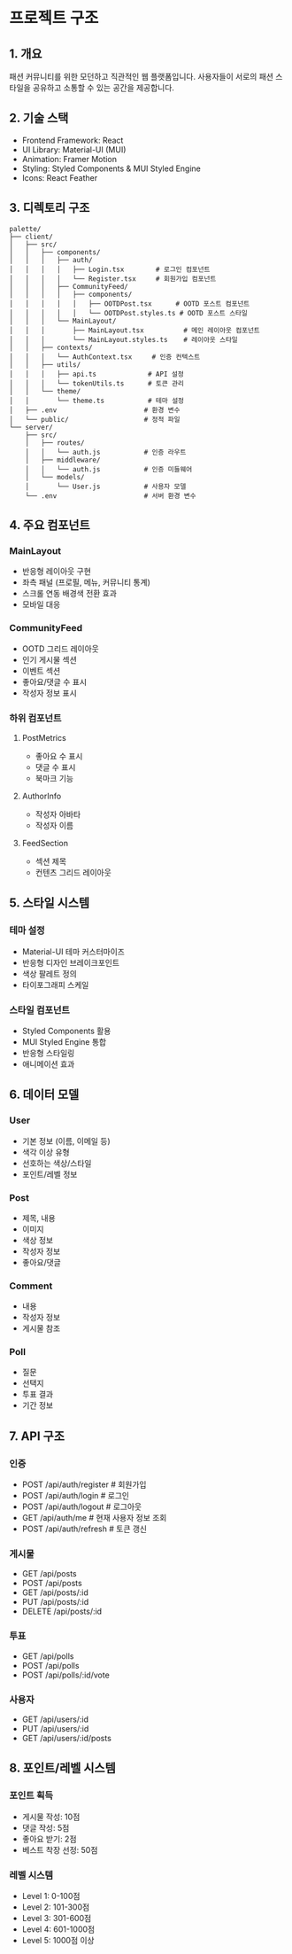 # 프로젝트 구조

## 1. 개요
패션 커뮤니티를 위한 모던하고 직관적인 웹 플랫폼입니다. 사용자들이 서로의 패션 스타일을 공유하고 소통할 수 있는 공간을 제공합니다.

## 2. 기술 스택
- Frontend Framework: React
- UI Library: Material-UI (MUI)
- Animation: Framer Motion
- Styling: Styled Components & MUI Styled Engine
- Icons: React Feather

## 3. 디렉토리 구조

```
palette/
├── client/
│   ├── src/
│   │   ├── components/
│   │   │   ├── auth/
│   │   │   │   ├── Login.tsx        # 로그인 컴포넌트
│   │   │   │   └── Register.tsx     # 회원가입 컴포넌트
│   │   │   ├── CommunityFeed/
│   │   │   │   ├── components/
│   │   │   │   │   ├── OOTDPost.tsx      # OOTD 포스트 컴포넌트
│   │   │   │   │   └── OOTDPost.styles.ts # OOTD 포스트 스타일
│   │   │   └── MainLayout/
│   │   │       ├── MainLayout.tsx          # 메인 레이아웃 컴포넌트
│   │   │       └── MainLayout.styles.ts    # 레이아웃 스타일
│   │   ├── contexts/
│   │   │   └── AuthContext.tsx     # 인증 컨텍스트
│   │   ├── utils/
│   │   │   ├── api.ts             # API 설정
│   │   │   └── tokenUtils.ts      # 토큰 관리
│   │   └── theme/
│   │       └── theme.ts           # 테마 설정
│   ├── .env                      # 환경 변수
│   └── public/                   # 정적 파일
└── server/
    ├── src/
    │   ├── routes/
    │   │   └── auth.js           # 인증 라우트
    │   ├── middleware/
    │   │   └── auth.js           # 인증 미들웨어
    │   └── models/
    │       └── User.js           # 사용자 모델
    └── .env                      # 서버 환경 변수
```

## 4. 주요 컴포넌트

### MainLayout
- 반응형 레이아웃 구현
- 좌측 패널 (프로필, 메뉴, 커뮤니티 통계)
- 스크롤 연동 배경색 전환 효과
- 모바일 대응

### CommunityFeed
- OOTD 그리드 레이아웃
- 인기 게시물 섹션
- 이벤트 섹션
- 좋아요/댓글 수 표시
- 작성자 정보 표시

### 하위 컴포넌트
1. PostMetrics
   - 좋아요 수 표시
   - 댓글 수 표시
   - 북마크 기능

2. AuthorInfo
   - 작성자 아바타
   - 작성자 이름

3. FeedSection
   - 섹션 제목
   - 컨텐츠 그리드 레이아웃

## 5. 스타일 시스템

### 테마 설정
- Material-UI 테마 커스터마이즈
- 반응형 디자인 브레이크포인트
- 색상 팔레트 정의
- 타이포그래피 스케일

### 스타일 컴포넌트
- Styled Components 활용
- MUI Styled Engine 통합
- 반응형 스타일링
- 애니메이션 효과

## 6. 데이터 모델

### User
- 기본 정보 (이름, 이메일 등)
- 색각 이상 유형
- 선호하는 색상/스타일
- 포인트/레벨 정보

### Post
- 제목, 내용
- 이미지
- 색상 정보
- 작성자 정보
- 좋아요/댓글

### Comment
- 내용
- 작성자 정보
- 게시물 참조

### Poll
- 질문
- 선택지
- 투표 결과
- 기간 정보

## 7. API 구조

### 인증
- POST /api/auth/register  # 회원가입
- POST /api/auth/login    # 로그인
- POST /api/auth/logout   # 로그아웃
- GET /api/auth/me       # 현재 사용자 정보 조회
- POST /api/auth/refresh # 토큰 갱신

### 게시물
- GET /api/posts
- POST /api/posts
- GET /api/posts/:id
- PUT /api/posts/:id
- DELETE /api/posts/:id

### 투표
- GET /api/polls
- POST /api/polls
- POST /api/polls/:id/vote

### 사용자
- GET /api/users/:id
- PUT /api/users/:id
- GET /api/users/:id/posts

## 8. 포인트/레벨 시스템

### 포인트 획득
- 게시물 작성: 10점
- 댓글 작성: 5점
- 좋아요 받기: 2점
- 베스트 착장 선정: 50점

### 레벨 시스템
- Level 1: 0-100점
- Level 2: 101-300점
- Level 3: 301-600점
- Level 4: 601-1000점
- Level 5: 1000점 이상 